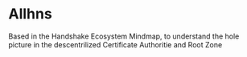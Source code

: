 # Allhns
Based in the Handshake Ecosystem Mindmap, to understand the hole picture in the descentrilized Certificate Authoritie and Root Zone
